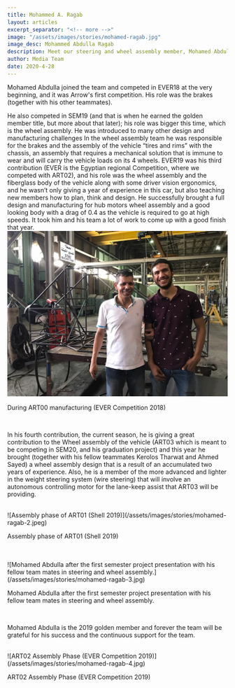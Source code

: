 ```yaml
---
title: Mohammed A. Ragab
layout: articles
excerpt_separator: "<!-- more -->"
image: "/assets/images/stories/mohamed-ragab.jpg"
image_desc: Mohammed Abdulla Ragab
description: Meet our steering and wheel assembly member, Mohamed Abdullah!
author: Media Team
date: 2020-4-28
---
```

Mohamed Abdulla joined the team and competed in EVER18 at the very beginning, and it was Arrow's first competition. His role was the brakes (together with his other teammates).

He also competed in SEM19 (and that is when he earned the golden member title, but more about that later); his role was bigger this time, which is the wheel assembly. He was introduced to many other design and manufacturing challenges In the wheel assembly team he was responsible for the brakes and the assembly of the vehicle “tires and rims” with the chassis, an assembly that requires a mechanical solution that is immune to wear and will carry the vehicle loads on its 4 wheels. EVER19 was his third contribution (EVER is the Egyptian regional Competition, where we competed with ART02), and his role was the wheel assembly and the fiberglass body of the vehicle along with some driver vision ergonomics, and he wasn’t only giving a year of experience in this car, but also teaching new members how to plan, think and design. He successfully brought a full design and manufacturing for hub motors wheel assembly and a good looking body with a drag of 0.4 as the vehicle is required to go at high speeds. It took him and his team a lot of work to come up with a good finish that year.
<br>
![During ART00 manufacturing (EVER Competition 2018)](/assets/images/stories/mohamed-ragab-1.jpeg)
<p class="img-caption">During ART00 manufacturing (EVER Competition 2018)</p>
<br>

In his fourth contribution, the current season, he is giving a great contribution to the Wheel assembly of the vehicle (ART03 which is meant to be competing in SEM20, and his graduation project) and this year he brought (together with his fellow teammates Kerolos Tharwat and Ahmed Sayed) a wheel assembly design that is a result of an accumulated two years of experience. Also, he is a member of the more advanced and lighter in the weight steering system (wire steering) that will involve an autonomous controlling motor for the lane-keep assist that ART03 will be providing.

<br>
![Assembly phase of ART01 (Shell 2019)](/assets/images/stories/mohamed-ragab-2.jpeg)
<p class="img-caption">Assembly phase of ART01 (Shell 2019)</p>
<br>

<br>
![Mohamed Abdulla after the first semester project presentation with his fellow team mates in steering and wheel assembly.](/assets/images/stories/mohamed-ragab-3.jpg)
<p class="img-caption">Mohamed Abdulla after the first semester project presentation with his fellow team mates in steering and wheel assembly.</p>
<br>

Mohamed Abdulla is the 2019 golden member and forever the team will be grateful for his success and the continuous support for the team.

<br>
![ART02 Assembly Phase (EVER Competition 2019)](/assets/images/stories/mohamed-ragab-4.jpg)
<p class="img-caption">ART02 Assembly Phase (EVER Competition 2019)</p>
<br>